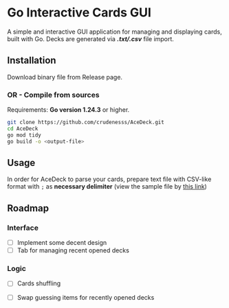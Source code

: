 # Go Interactive Cards GUI

A simple and interactive GUI application for managing and displaying cards, built with Go. Decks are generated via **_.txt/.csv_** file import.

## Installation

Download binary file from Release page.

### OR - Compile from sources

Requirements: **Go version 1.24.3** or higher.

```bash
git clone https://github.com/crudenesss/AceDeck.git
cd AceDeck
go mod tidy
go build -o <output-file>
```

## Usage

In order for AceDeck to parse your cards, prepare text file with CSV-like format with `;` as **necessary delimiter** (view the sample file by [this link](./internal/data/sample.csv))

## Roadmap

### Interface

- [ ] Implement some decent design
- [ ] Tab for managing recent opened decks

### Logic

- [ ] Cards shuffling
- [ ] Swap guessing items for recently opened decks


